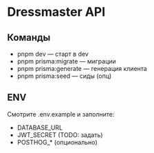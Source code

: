 # Dressmaster API

## Команды
- pnpm dev — старт в dev
- pnpm prisma:migrate — миграции
- pnpm prisma:generate — генерация клиента
- pnpm prisma:seed — сиды (опц)

## ENV
Смотрите .env.example и заполните:
- DATABASE_URL
- JWT_SECRET (TODO: задать)
- POSTHOG_* (опционально)
